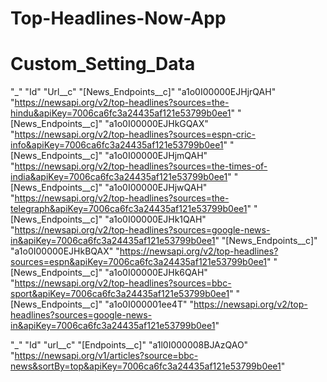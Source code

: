 # Top-Headlines-Now-App

# Custom_Setting_Data

"_"	"Id"	"Url__c"
"[News_Endpoints__c]"	"a1o0I00000EJHjrQAH"	"https://newsapi.org/v2/top-headlines?sources=the-hindu&apiKey=7006ca6fc3a24435af121e53799b0ee1"
"[News_Endpoints__c]"	"a1o0I00000EJHkGQAX"	"https://newsapi.org/v2/top-headlines?sources=espn-cric-info&apiKey=7006ca6fc3a24435af121e53799b0ee1"
"[News_Endpoints__c]"	"a1o0I00000EJHjmQAH"	"https://newsapi.org/v2/top-headlines?sources=the-times-of-india&apiKey=7006ca6fc3a24435af121e53799b0ee1"
"[News_Endpoints__c]"	"a1o0I00000EJHjwQAH"	"https://newsapi.org/v2/top-headlines?sources=the-telegraph&apiKey=7006ca6fc3a24435af121e53799b0ee1"
"[News_Endpoints__c]"	"a1o0I00000EJHk1QAH"	"https://newsapi.org/v2/top-headlines?sources=google-news-in&apiKey=7006ca6fc3a24435af121e53799b0ee1"
"[News_Endpoints__c]"	"a1o0I00000EJHkBQAX"	"https://newsapi.org/v2/top-headlines?sources=espn&apiKey=7006ca6fc3a24435af121e53799b0ee1"
"[News_Endpoints__c]"	"a1o0I00000EJHk6QAH"	"https://newsapi.org/v2/top-headlines?sources=bbc-sport&apiKey=7006ca6fc3a24435af121e53799b0ee1"
"[News_Endpoints__c]"	"a1o0I000001ee4T"	"https://newsapi.org/v2/top-headlines?sources=google-news-in&apiKey=7006ca6fc3a24435af121e53799b0ee1"


"_"	"Id"	"url__c"
"[Endpoints__c]"	"a1l0I000008BJAzQAO"	"https://newsapi.org/v1/articles?source=bbc-news&sortBy=top&apiKey=7006ca6fc3a24435af121e53799b0ee1"
